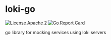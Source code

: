 # loki-go

[![License Apache 2](https://img.shields.io/badge/License-Apache2-blue.svg)](https://www.apache.org/licenses/LICENSE-2.0)
[![Go Report Card](https://goreportcard.com/badge/github.com/cjburchell/loki-go)](https://goreportcard.com/report/github.com/cjburchell/loki-go)

go library for mocking services using loki servers
